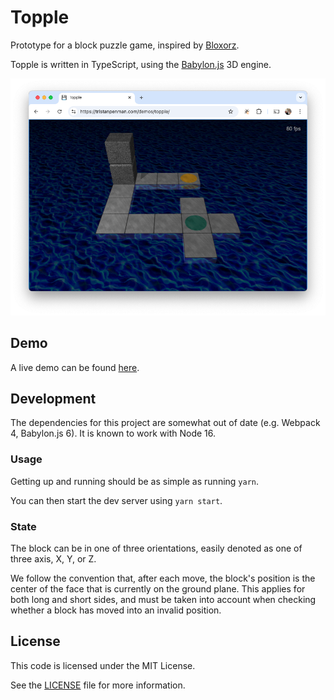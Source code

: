 # Topple

Prototype for a block puzzle game, inspired by [Bloxorz](https://flashgaming.fandom.com/wiki/Bloxorz).

Topple is written in TypeScript, using the [Babylon.js](https://www.babylonjs.com/) 3D engine.

![Screenshot](./screenshot.png)

## Demo

A live demo can be found [here](https://tristanpenman.com/demos/topple/).

## Development

The dependencies for this project are somewhat out of date (e.g. Webpack 4, Babylon.js 6). It is known to work with Node 16.

### Usage

Getting up and running should be as simple as running `yarn`.

You can then start the dev server using `yarn start`.

### State

The block can be in one of three orientations, easily denoted as one of three axis, X, Y, or Z.

We follow the convention that, after each move, the block's position is the center of the face that is currently on the ground plane. This applies for both long and short sides, and must be taken into account when checking whether a block has moved into an invalid position.

## License

This code is licensed under the MIT License.

See the [LICENSE](./LICENSE) file for more information.
